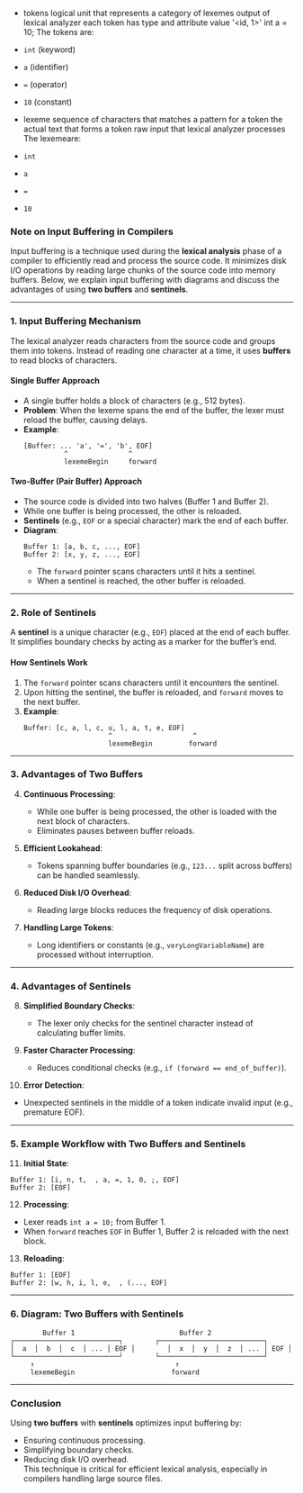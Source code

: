 - tokens 
	logical unit that represents a category of lexemes
	output of lexical analyzer
		each token has type and attribute value '<id, 1>'
int a = 10;
The tokens are:
- `int` (keyword)
- `a` (identifier)
- `=` (operator)
- `10` (constant)

- lexeme
	sequence of characters that matches a pattern for a token
	the actual text that forms a token
	raw input that lexical analyzer processes
	The lexemeare:
- `int` 
- `a` 
- `=` 
- `10` 


### **Note on Input Buffering in Compilers**

Input buffering is a technique used during the **lexical analysis** phase of a compiler to efficiently read and process the source code. It minimizes disk I/O operations by reading large chunks of the source code into memory buffers. Below, we explain input buffering with diagrams and discuss the advantages of using **two buffers** and **sentinels**.

---

### **1. Input Buffering Mechanism**
The lexical analyzer reads characters from the source code and groups them into tokens. Instead of reading one character at a time, it uses **buffers** to read blocks of characters. 

#### **Single Buffer Approach**
- A single buffer holds a block of characters (e.g., 512 bytes).  
- **Problem**: When the lexeme spans the end of the buffer, the lexer must reload the buffer, causing delays.  
- **Example**:  
  ```
  [Buffer: ... 'a', '=', 'b', EOF]  
            ^               ^  
            lexemeBegin     forward  
  ```

#### **Two-Buffer (Pair Buffer) Approach**
- The source code is divided into two halves (Buffer 1 and Buffer 2).  
- While one buffer is being processed, the other is reloaded.  
- **Sentinels** (e.g., `EOF` or a special character) mark the end of each buffer.  
- **Diagram**:  
  ```
  Buffer 1: [a, b, c, ..., EOF]  
  Buffer 2: [x, y, z, ..., EOF]  
  ```  
  - The `forward` pointer scans characters until it hits a sentinel.  
  - When a sentinel is reached, the other buffer is reloaded.  

---

### **2. Role of Sentinels**
A **sentinel** is a unique character (e.g., `EOF`) placed at the end of each buffer. It simplifies boundary checks by acting as a marker for the buffer’s end.  

#### **How Sentinels Work**
1. The `forward` pointer scans characters until it encounters the sentinel.  
2. Upon hitting the sentinel, the buffer is reloaded, and `forward` moves to the next buffer.  
3. **Example**:  
   ```
   Buffer: [c, a, l, c, u, l, a, t, e, EOF]  
                        ^                    ^  
                        lexemeBegin         forward  
   ```

---

### **3. Advantages of Two Buffers**
4. **Continuous Processing**:  
   - While one buffer is being processed, the other is loaded with the next block of characters.  
   - Eliminates pauses between buffer reloads.  

5. **Efficient Lookahead**:  
   - Tokens spanning buffer boundaries (e.g., `123...` split across buffers) can be handled seamlessly.  

6. **Reduced Disk I/O Overhead**:  
   - Reading large blocks reduces the frequency of disk operations.  

7. **Handling Large Tokens**:  
   - Long identifiers or constants (e.g., `veryLongVariableName`) are processed without interruption.  

---

### **4. Advantages of Sentinels**
8. **Simplified Boundary Checks**:  
   - The lexer only checks for the sentinel character instead of calculating buffer limits.  

9. **Faster Character Processing**:  
   - Reduces conditional checks (e.g., `if (forward == end_of_buffer)`).  

10. **Error Detection**:  
   - Unexpected sentinels in the middle of a token indicate invalid input (e.g., premature EOF).  

---

### **5. Example Workflow with Two Buffers and Sentinels**
11. **Initial State**:  
   ```
   Buffer 1: [i, n, t,  , a, =, 1, 0, ;, EOF]  
   Buffer 2: [EOF]  
   ```  
12. **Processing**:  
   - Lexer reads `int a = 10;` from Buffer 1.  
   - When `forward` reaches `EOF` in Buffer 1, Buffer 2 is reloaded with the next block.  

13. **Reloading**:  
   ```
   Buffer 1: [EOF]  
   Buffer 2: [w, h, i, l, e,  , (..., EOF]  
   ```  

---

### **6. Diagram: Two Buffers with Sentinels**
```
        Buffer 1                          Buffer 2  
┌──────────────────────────┐        ┌──────────────────────────┐  
│  a  │  b  │  c  │ ... │ EOF │        │  x  │  y  │  z  │ ... │ EOF │  
└──────────────────────────┘        └──────────────────────────┘  
     ↑                                   ↑  
     lexemeBegin                        forward  
```

---

### **Conclusion**
Using **two buffers** with **sentinels** optimizes input buffering by:  
- Ensuring continuous processing.  
- Simplifying boundary checks.  
- Reducing disk I/O overhead.  
This technique is critical for efficient lexical analysis, especially in compilers handling large source files.